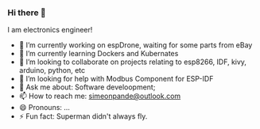 ### Hi there 👋

I am electronics engineer!
- 🔭 I’m currently working on espDrone, waiting for some parts from eBay
- 🌱 I’m currently learning Dockers and Kubernates
- 👯 I’m looking to collaborate on projects relating to esp8266, IDF, kivy, arduino, python, etc
- 🤔 I’m looking for help with Modbus Component for ESP-IDF
- 💬 Ask me about: Software develoopment; 
- 📫 How to reach me: simeonpande@outlook.com
- 😄 Pronouns: ...
- ⚡ Fun fact: Superman didn't always fly.
